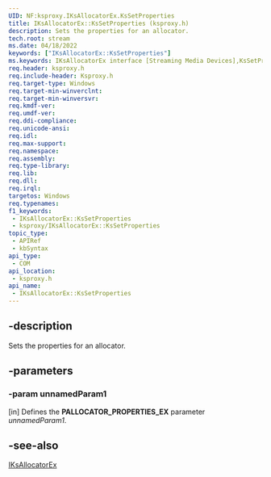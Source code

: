 ```yaml
---
UID: NF:ksproxy.IKsAllocatorEx.KsSetProperties
title: IKsAllocatorEx::KsSetProperties (ksproxy.h)
description: Sets the properties for an allocator.
tech.root: stream
ms.date: 04/18/2022
keywords: ["IKsAllocatorEx::KsSetProperties"]
ms.keywords: IKsAllocatorEx interface [Streaming Media Devices],KsSetProperties method, IKsAllocatorEx.KsSetProperties, IKsAllocatorEx::KsSetProperties, KsSetProperties, KsSetProperties method [Streaming Media Devices], KsSetProperties method [Streaming Media Devices],IKsAllocatorEx interface, ksproxy/IKsAllocatorEx::KsSetProperties, stream.iksallocatorex_kssetproperties
req.header: ksproxy.h
req.include-header: Ksproxy.h
req.target-type: Windows
req.target-min-winverclnt: 
req.target-min-winversvr: 
req.kmdf-ver: 
req.umdf-ver: 
req.ddi-compliance: 
req.unicode-ansi: 
req.idl: 
req.max-support: 
req.namespace: 
req.assembly: 
req.type-library: 
req.lib: 
req.dll: 
req.irql: 
targetos: Windows
req.typenames: 
f1_keywords:
 - IKsAllocatorEx::KsSetProperties
 - ksproxy/IKsAllocatorEx::KsSetProperties
topic_type:
 - APIRef
 - kbSyntax
api_type:
 - COM
api_location:
 - ksproxy.h
api_name:
 - IKsAllocatorEx::KsSetProperties
---
```


## -description

Sets the properties for an allocator.

## -parameters

### -param unnamedParam1

[in] Defines the **PALLOCATOR_PROPERTIES_EX** parameter *unnamedParam1*.

## -see-also

[IKsAllocatorEx](./nn-ksproxy-iksallocatorex.md)
